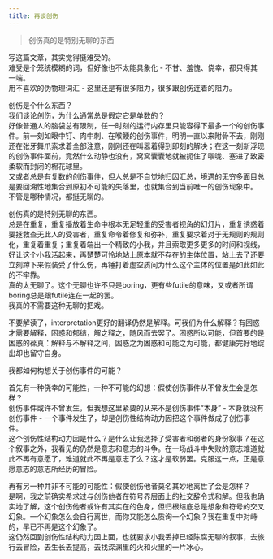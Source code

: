 ```yaml
---
title: 再谈创伤
---
```


> 创伤真的是特别无聊的东西<!--more-->


写这篇文章，其实觉得挺难受的。  
难受是个笼统模糊的词，但好像也不太能具象化 - 不甘、羞愧、侥幸，都只得其一端。  
用不喜欢的伪物理词汇 - 这里还是有很多阻力，很多跟创伤连着的阻力。

创伤是个什么东西？  
我们谈论创伤，为什么通常总是假定它是单数的？  
好像普通人的脑袋总有限制，任一时刻的运行内存里只能容得下最多一个的创伤事件。前一刻如眼中钉、肉中刺、在喉鲠的创伤事件，明明一直以来附骨不去，刚刚还在张牙舞爪索求着全部注意，刚刚还在叫嚣着得到即刻的解决；在这一刻新浮现的创伤事件面前，竟然什么动静也没有，窝窝囊囊地就被扼住了喉咙、塞进了致密柔软而封闭的棉花球里。  
又或者总是有复数的创伤事件，但人总是不自觉地归因汇总，境遇的无穷多面目总是要回溯性地集合到原初不可能的失落里，也就集合到当前唯一的创伤现象中。  
不管是哪种情况，都挺无聊的。

创伤真的是特别无聊的东西。  
总是在重复，重复播放着生命中根本无足轻重的受害者视角的幻灯片，重复诱惑着要拯救查无此人的受害者，重复命令着修复和弥补，重复要求着对于无规则的规则化，重复着重复；重复着端出一个精致的小我，并且索取更多更多的时间和视线，好让这个小我活起来，再楚楚可怜地站上原本就不存在的主体位置，站上去了还要立刻蹲下来假装受了什么伤，再锤打着虚空质问为什么这个主体的位置是如此如此的不牢靠。  
真的太无聊了。这个无聊也许不只是boring，更有些futile的意味，又或者所谓boring总是跟futile连在一起的罢。  
我真的不需要这种无聊的把戏。

不要解读了，interpretation更好的翻译仍然是解释。可我们为什么解释？有困惑才需要解释，困惑和郁结，解之释之，随风而去罢了。困惑所以可能，但首要的是困惑的葆真：解释与不解释之间，困惑之为困惑和可能之为可能，都健康完好地绽出却也留守自身。

我都如何构想关于创伤事件的可能？

首先有一种侥幸的可能性，一种不可能的幻想：假使创伤事件从不曾发生会是怎样？  
创伤事件或许不曾发生，但我想这里紧要的从来不是创伤事件“本身” - 本身就没有创伤事件 - 一个事件发生了，却是创伤性结构动力因把这个事件做成了创伤事件。  
这个创伤性结构动力因是什么？是什么让我选择了受害者和弱者的身份叙事？在这个叙事之外，我看见的仍然是意志和意志的斗争。在一场战斗中失败的意志难道就此不再有意愿了，难道就此不再是意志了么？这才是软弱罢。克服这一点，正是意愿意志的意志所经历的冒险。

再有另一种并非不可能的可能性：假使创伤他者莫名其妙地离世了会是怎样？  
是啊，我之前确实希求过与创伤他者在符号界层面上的社交辞令式和解。但我也确实地了解，这个创伤他者或许有其实在的色身，但归根结底总是想象和符号的交叉幻象。一个幻象怎么会自行离世，而你又能怎么质询一个幻象？我在重复中对峙的，早已不再是这个幻象了。  
这仍然回到创伤性结构动力因上面，也就要求小我丢掉已经陈腐无聊的叙事，去旅行去冒险，去生长去提高，去找深渊里的火和火里的一片冰心。
